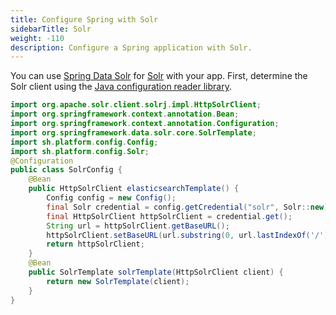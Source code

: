 ```yaml
---
title: Configure Spring with Solr
sidebarTitle: Solr
weight: -110
description: Configure a Spring application with Solr.
---
```


You can use [Spring Data Solr](https://spring.io/projects/spring-data-solr)
for [Solr](/add-services/solr.md) with your app.
First, determine the Solr client using the [Java configuration reader library](https://github.com/platformsh/config-reader-java).

```java
import org.apache.solr.client.solrj.impl.HttpSolrClient;
import org.springframework.context.annotation.Bean;
import org.springframework.context.annotation.Configuration;
import org.springframework.data.solr.core.SolrTemplate;
import sh.platform.config.Config;
import sh.platform.config.Solr;
@Configuration
public class SolrConfig {
    @Bean
    public HttpSolrClient elasticsearchTemplate() {
        Config config = new Config();
        final Solr credential = config.getCredential("solr", Solr::new);
        final HttpSolrClient httpSolrClient = credential.get();
        String url = httpSolrClient.getBaseURL();
        httpSolrClient.setBaseURL(url.substring(0, url.lastIndexOf('/')));
        return httpSolrClient;
    }
    @Bean
    public SolrTemplate solrTemplate(HttpSolrClient client) {
        return new SolrTemplate(client);
    }
}
```
